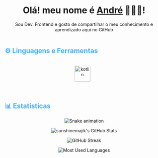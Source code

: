 <h1 align="center">
    Olá! meu nome é
    <a href="https://www.linkedin.com/in/euandresimoes/"> André</a> 👨🏻‍💻!
  </h1>
  
  <p align="center">
    Sou Dev. Frontend e gosto de compartilhar o meu conhecimento e aprendizado aqui no GitHub <br>
    <br>
<!-- Languages and Tools -->

<h2 style="color: #44AEFB">⚙️ Linguagens e Ferramentas</h2>
<br>   
<!-- Icons Resources -->
<!-- https://devicon.dev/ -->
<!-- https://cdn.jsdelivr.net/npm/simple-icons@v3/icons/ -->
<div align="center">
  <a href="https://react.dev/" target="_blank" rel="noreferrer">
      <img alt="kotlin" height="50px" style="padding-right:10px;" src="https://cdn.jsdelivr.net/gh/devicons/devicon/icons/kotlin/kotlin-original.svg" />
  </a>
</div>
<br>
<br>

<!-- Statistics -->

<h2 style="color: #44AEFB">📊 Estatisticas</h2>

<div align="center">

  ![Snake animation](https://github.com/danielbped/danielbped/blob/output/github-contribution-grid-snake.svg)
  
</div>

<!-- Begin Stats Cards -->
<!-- Resources:  -->
<!-- Github & Languages Stats: https://github.com/anuraghazra/github-readme-stats --> 
<!-- Streak Stats: https://github.com/denvercoder1/github-readme-streak-stats -->
<!-- Change the value after ?username= to your GitHub username. -->
<div class="stats" align="center">

![sunshinemajik's GitHub Stats](https://github-readme-stats.vercel.app/api?username=sunshinemajik&hide=stars&count_private=true&show_icons=true&theme=algolia&border_radius=20)

![GitHub Streak](https://streak-stats.demolab.com?user=sunshinemajik&count_private=true&theme=algolia&border_radius=20)

<!-- ![Most Used Languages](https://github-readme-stats.vercel.app/api/top-langs/?username=KhaledBadranDev&show_icons=true&theme=algolia&border_radius=20) -->
    
<!-- compact programming languages layout -->
![Most Used Languages](https://github-readme-stats.vercel.app/api/top-langs/?username=sunshinemajik&layout=compact&show_icons=true&theme=algolia&border_radius=20)
</div>
<!--  End Stats Cards -->
